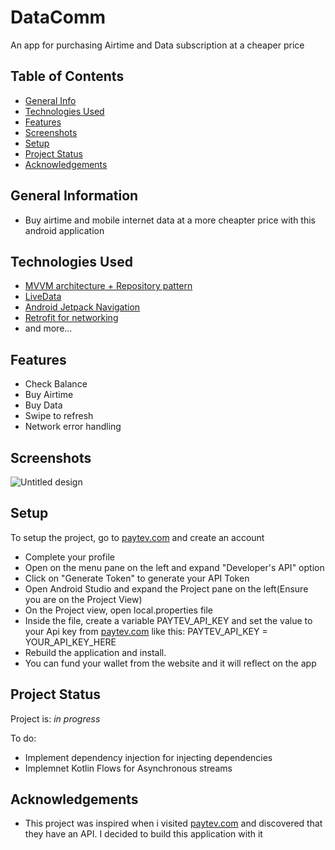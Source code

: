 # DataComm
An app for purchasing Airtime and Data subscription at a cheaper price 

## Table of Contents
* [General Info](#general-information)
* [Technologies Used](#technologies-used)
* [Features](#features)
* [Screenshots](#screenshots)
* [Setup](#setup)
* [Project Status](#project-status)
* [Acknowledgements](#acknowledgements)

<!-- * [License](#license) -->

## General Information
- Buy airtime and mobile internet data at a more cheapter price with this android application
## Technologies Used
- [MVVM architecture + Repository pattern](https://developer.android.com/codelabs/basic-android-kotlin-training-repository-pattern#0)
- [LiveData](https://developer.android.com/topic/libraries/architecture/livedata)
- [Android Jetpack Navigation](https://developer.android.com/guide/navigation)
- [Retrofit for networking](https://square.github.io/retrofit/)
- and more...


## Features
- Check Balance
- Buy Airtime
- Buy Data
- Swipe to refresh
- Network error handling

## Screenshots
![Untitled design](https://user-images.githubusercontent.com/54691862/179222246-868c65ea-09e7-4487-b55e-ef2c42ced082.png)

## Setup
To setup the project, go to [paytev.com](https://client.paytev.com/customer/login?next=/customer/) and create an account
- Complete your profile
- Open on the menu pane on the left and expand "Developer's API" option
- Click on "Generate Token" to generate your API Token
- Open Android Studio and expand the Project pane on the left(Ensure you are on the Project View)
- On the Project view, open local.properties file
- Inside the file, create a variable PAYTEV_API_KEY and set the value to your Api key from [paytev.com](https://client.paytev.com/customer/login?next=/customer/) like this:
PAYTEV_API_KEY = YOUR_API_KEY_HERE
- Rebuild the application and install. 
- You can fund your wallet from the website and it will reflect on the app

## Project Status
Project is: _in progress_ 

To do:
- Implement dependency injection for injecting dependencies
- Implemnet Kotlin Flows for Asynchronous streams

## Acknowledgements
- This project was inspired when i visited [paytev.com](https://paytev.com) and discovered that they have an API. 
I decided to build this application with it
